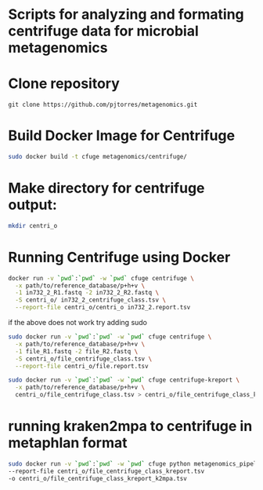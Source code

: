 # Scripts for analyzing and formating centrifuge data for microbial metagenomics

# Clone repository
```git clone https://github.com/pjtorres/metagenomics.git```

# Build Docker Image for Centrifuge
```bash
sudo docker build -t cfuge metagenomics/centrifuge/
```

# Make directory for centrifuge output:

```bash
mkdir centri_o
```

# Running Centrifuge using Docker
```bash
docker run -v `pwd`:`pwd` -w `pwd` cfuge centrifuge \
  -x path/to/reference_database/p+h+v \
  -1 in732_2_R1.fastq -2 in732_2_R2.fastq \
  -S centri_o/ in732_2_centrifuge_class.tsv \
  --report-file centri_o/centri_o in732_2.report.tsv 
```
if the above does not work try adding sudo
```bash
sudo docker run -v `pwd`:`pwd` -w `pwd` cfuge centrifuge \
  -x path/to/reference_database/p+h+v \
  -1 file_R1.fastq -2 file_R2.fastq \
  -S centri_o/file_centrifuge_class.tsv \
  --report-file centri_o/file.report.tsv 
```

```bash 
sudo docker run -v `pwd`:`pwd` -w `pwd` cfuge centrifuge-kreport \
  -x path/to/reference_database/p+h+v \ 
  centri_o/file_centrifuge_class.tsv > centri_o/file_centrifuge_class_kreport.tsv
```

# running kraken2mpa to centrifuge in metaphlan format
```bash
sudo docker run -v `pwd`:`pwd` -w `pwd` cfuge python metagenomics_pipeline/centrifuge/kraken2mpa2.py \ 
--report-file centri_o/file_centrifuge_class_kreport.tsv
-o centri_o/file_centrifuge_class_kreport_k2mpa.tsv
```
